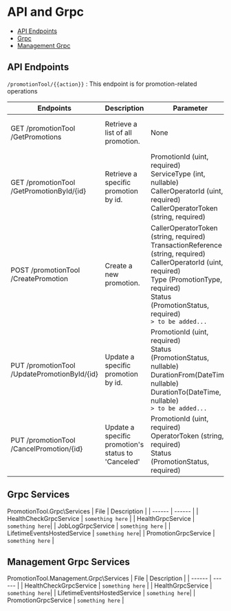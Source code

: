 # API and Grpc
- [API Endpoints](#api-endpoints)
- [Grpc](#grpc-services)
- [Management Grpc](#management-grpc-services)

## API Endpoints
`/promotionTool/{{action}}` : This endpoint is for promotion-related operations

|  Endpoints | Description | Parameter | Response |
| ------ | ------ | ------ | ------ |
| GET /promotionTool<br>/GetPromotions | Retrieve a list of all promotion. | None<img width=400/> | Returns an array of promotion objects. |
| GET /promotionTool<br>/GetPromotionById/{id} | Retrieve a specific promotion by id. | PromotionId (uint, required)<br>ServiceType (int, nullable)<br>CallerOperatorId (uint, required)<br>CallerOperatorToken (string, required) | Returns the promotion object corresponding to the provided id. |
| POST /promotionTool<br>/CreatePromotion | Create a new promotion. | CallerOperatorToken (string, required)<br>TransactionReference (string, required)<br>CallerOperatorId (uint, required)<br>Type (PromotionType, required)<br>Status (PromotionStatus, required)<br>`> to be added...` | Returns created promotion object |
| PUT /promotionTool<br>/UpdatePromotionById/{id} | Update a specific promotion by id. | PromotionId (uint, required)<br>Status (PromotionStatus, nullable)<br>DurationFrom(DateTime, nullable)<br>DurationTo(DateTime, nullable)<br>`> to be added...` | Returns the updated promotion object. |
| PUT /promotionTool<br>/CancelPromotion/{id} | Update a specific promotion's status to 'Canceled' | PromotionId (uint, required)<br>OperatorToken (string, required)<br>Status (PromotionStatus, required)<br> | Returns the updated status promotion object. |

## Grpc Services
PromotionTool.Grpc\Services
| File | Description |
| ------ | ------ |
| HealthCheckGrpcService | `something here` |
| HealthGrpcService | `something here`|
| JobLogGrpcService | `something here` |
| LifetimeEventsHostedService | `something here`|
| PromotionGrpcService | `something here` |

## Management Grpc Services
PromotionTool.Management.Grpc\Services
| File | Description |
| ------ | ------ |
| HealthCheckGrpcService | `something here` |
| HealthGrpcService | `something here`|
| LifetimeEventsHostedService | `something here`|
| PromotionGrpcService | `something here` |
